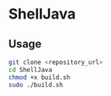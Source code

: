 # ShellJava
## Usage
   ```bash
   git clone <repository_url>
   cd ShellJava
   chmod +x build.sh
   sudo ./build.sh
